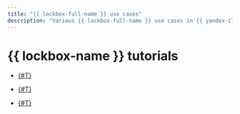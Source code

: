 ```yaml
---
title: "{{ lockbox-full-name }} use cases"
description: "Various {{ lockbox-full-name }} use cases in {{ yandex-cloud }}."
---
```


# {{ lockbox-name }} tutorials

* [{#T}](kubernetes-lockbox-secrets.md)


* [{#T}](ci-cd-serverless.md)


* [{#T}](gitlab-lockbox-integration.md)

